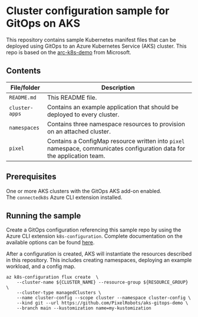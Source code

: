 # Cluster configuration sample for GitOps on AKS

This repository contains sample Kubernetes manifest files that can be deployed using GitOps to an Azure Kubernetes Service (AKS) cluster. This repo is based on the [arc-k8s-demo](https://github.com/Azure/arc-k8s-demo) from Microsoft.

## Contents

| File/folder       | Description                                |
|-------------------|--------------------------------------------|
| `README.md`       | This README file. |
| `cluster-apps`    | Contains an example application that should be deployed to every cluster. |
| `namespaces`    | Contains three namespace resources to provision on an attached cluster. |
| `pixel`    | Contains a ConfigMap resource written into `pixel` namespace, communicates configuration data for the application team. |

## Prerequisites

One or more AKS clusters with the GitOps AKS add-on enabled. \
The `connectedk8s` Azure CLI extension installed.

## Running the sample

Create a GitOps configuration referencing this sample repo by using the Azure CLI extension `k8s-configuration`. Complete documentation on the available options can be found [here](https://pixelrobots.co.uk).

After a configuration is created, AKS will instantiate the resources described in this repository. This includes creating namespaces, deploying an example workload, and a config map.

```console
az k8s-configuration flux create  \
    --cluster-name ${CLUSTER_NAME} --resource-group ${RESOURCE_GROUP} \
    --cluster-type managedClusters \
    --name cluster-config --scope cluster --namespace cluster-config \
    --kind git --url https://github.com/PixelRobots/aks-gitops-demo \
    --branch main --kustomization name=my-kustomization
```

